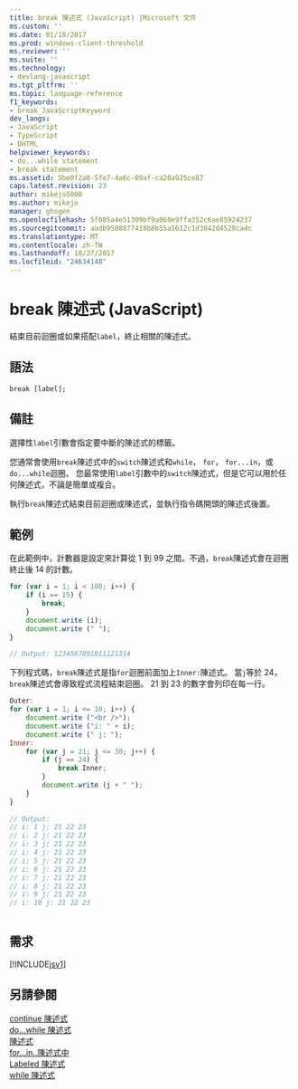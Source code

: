 ```yaml
---
title: break 陳述式 (JavaScript) |Microsoft 文件
ms.custom: ''
ms.date: 01/18/2017
ms.prod: windows-client-threshold
ms.reviewer: ''
ms.suite: ''
ms.technology:
- devlang-javascript
ms.tgt_pltfrm: ''
ms.topic: language-reference
f1_keywords:
- break_JavaScriptKeyword
dev_langs:
- JavaScript
- TypeScript
- DHTML
helpviewer_keywords:
- do...while statement
- break statement
ms.assetid: 5be0f2a8-5fe7-4a6c-89af-ca20a925ce87
caps.latest.revision: 23
author: mikejo5000
ms.author: mikejo
manager: ghogen
ms.openlocfilehash: 5f085a4e51309bf9a060e9ffa352c6ae85924237
ms.sourcegitcommit: aadb9588877418b8b55a5612c1d3842d4520ca4c
ms.translationtype: MT
ms.contentlocale: zh-TW
ms.lasthandoff: 10/27/2017
ms.locfileid: "24634148"
---
```

# <a name="break-statement-javascript"></a>break 陳述式 (JavaScript)
結束目前迴圈或如果搭配`label`，終止相關的陳述式。  
  
## <a name="syntax"></a>語法  
  
```  
break [label];  
```  
  
## <a name="remarks"></a>備註  
 選擇性`label`引數會指定要中斷的陳述式的標籤。  
  
 您通常會使用`break`陳述式中的`switch`陳述式和`while`， `for`， `for...in`，或`do...while`迴圈。 您最常使用`label`引數中的`switch`陳述式，但是它可以用於任何陳述式，不論是簡單或複合。  
  
 執行`break`陳述式結束目前迴圈或陳述式，並執行指令碼開頭的陳述式後置。  
  
## <a name="examples"></a>範例  
 在此範例中，計數器是設定來計算從 1 到 99 之間。不過，`break`陳述式會在迴圈終止後 14 的計數。  
  
```JavaScript  
for (var i = 1; i < 100; i++) {  
    if (i == 15) {  
        break;  
    }  
    document.write (i);  
    document.write (" ");  
}  
  
// Output: 1234567891011121314  
```  
  
 下列程式碼，`break`陳述式是指`for`迴圈前面加上`Inner:`陳述式。 當`j`等於 24，`break`陳述式會導致程式流程結束迴圈。 21 到 23 的數字會列印在每一行。  
  
```JavaScript  
Outer:  
for (var i = 1; i <= 10; i++) {  
    document.write ("<br />");  
    document.write ("i: " + i);  
    document.write (" j: ");  
Inner:  
    for (var j = 21; j <= 30; j++) {  
        if (j == 24) {  
            break Inner;  
        }  
        document.write (j + " ");  
    }  
}  
  
// Output:   
// i: 1 j: 21 22 23   
// i: 2 j: 21 22 23   
// i: 3 j: 21 22 23   
// i: 4 j: 21 22 23   
// i: 5 j: 21 22 23   
// i: 6 j: 21 22 23   
// i: 7 j: 21 22 23   
// i: 8 j: 21 22 23   
// i: 9 j: 21 22 23   
// i: 10 j: 21 22 23  
  
```  
  
## <a name="requirements"></a>需求  
 [!INCLUDE[jsv1](../../javascript/misc/includes/jsv1-md.md)]  
  
## <a name="see-also"></a>另請參閱  
 [continue 陳述式](../../javascript/reference/continue-statement-javascript.md)   
 [do...while 陳述式](../../javascript/reference/do-dot-dot-dot-while-statement-javascript.md)   
 [陳述式](../../javascript/reference/for-statement-javascript.md)   
 [for...in..陳述式中](../../javascript/reference/for-dot-dot-dot-in-statement-javascript.md)   
 [Labeled 陳述式](../../javascript/reference/labeled-statement-javascript.md)   
 [while 陳述式](../../javascript/reference/while-statement-javascript.md)